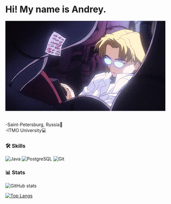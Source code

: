 <div>
<h1>Hi! My name is Andrey.</h1>
<img src="readme/coding.webp" height="281" width="500">
<p><br>-Saint-Petersburg, Russia🏢<br>-ITMO University💻</p>
</div>

### 🛠️ Skills
![Java](https://img.shields.io/badge/Java-ED8B00?logo=openjdk&logoColor=white)
![PostgreSQL](https://img.shields.io/badge/PostgreSQL-4169E1?logo=postgresql&logoColor=white)
![Git](https://img.shields.io/badge/Git-F05032?logo=git&logoColor=white)

### 📊 Stats
![GitHub stats](https://github-readme-stats.vercel.app/api?username=Psychosocial6&theme=tokyonight&show_icons=true)

[![Top Langs](https://github-readme-stats.vercel.app/api/top-langs/?username=Psychosocial6&layout=donut&theme=tokyonight)](https://github.com/anuraghazra/github-readme-stats)
